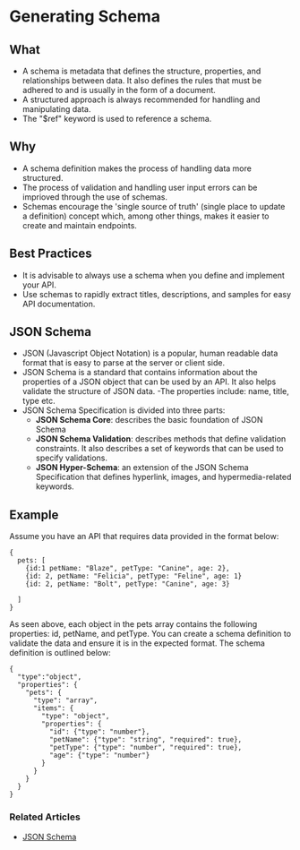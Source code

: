 # Generating Schema 

## What 
- A schema is metadata that defines the structure, properties, and relationships between data. It also defines the rules that must be adhered to and is usually in the form of a document. 
- A structured approach is always recommended for handling and manipulating data. 
- The "$ref" keyword is used to reference a schema. 

## Why 
- A schema definition makes the process of handling data more structured.
- The process of validation and handling user input errors can be imprioved through the use of schemas. 
- Schemas encourage the 'single source of truth' (single place to update a definition) concept which, among other things, makes it easier to create and maintain endpoints. 

## Best Practices 
- It is advisable to always use a schema when you define and implement your API.
- Use schemas to rapidly extract titles, descriptions, and samples for easy API documentation. 

## JSON Schema 
- JSON (Javascript Object Notation) is a popular, human readable data format that is easy to parse at the server or client side. 
- JSON Schema is a standard that contains information about the properties of a JSON object that can be used by an API. It also helps validate the structure of JSON data. 
    -The properties include: name, title, type etc. 
- JSON Schema Specification is divided into three parts: 
  - **JSON Schema Core**: describes the basic foundation of JSON Schema
  - **JSON Schema Validation**: describes methods that define validation constraints. It also describes a set of keywords that can be used to specify validations. 
  - **JSON Hyper-Schema**: an extension of the JSON Schema Specification that defines hyperlink, images, and hypermedia-related keywords. 

## Example 
Assume you have an API that requires data provided in the format below: 

```
{
  pets: [
    {id:1 petName: "Blaze", petType: "Canine", age: 2},
    {id: 2, petName: "Felicia", petType: "Feline", age: 1}
    {id: 2, petName: "Bolt", petType: "Canine", age: 3}
    
  ]
}
```
As seen above, each object in the pets array contains the following properties: id, petName, and petType. You can create a schema definition to validate the data and ensure it is in the expected format. The schema definition is outlined below: 

```
{
  "type":"object",
  "properties": {
    "pets": {
      "type": "array",
      "items": {
        "type": "object",
        "properties": {
          "id": {"type": "number"},
          "petName": {"type": "string", "required": true},
          "petType": {"type": "number", "required": true},
          "age": {"type": "number"}
        }
      }
    }
  }
}
```
### Related Articles 
- [JSON Schema](http://json-schema.org/specification.html) 
